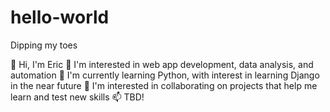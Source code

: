 # hello-world
Dipping my toes

👋 Hi, I'm Eric
👀 I'm interested in web app development, data analysis, and automation
🍏 I'm currently learning Python, with interest in learning Django in the near future
🤝 I'm interested in collaborating on projects that help me learn and test new skills
📫 TBD!
